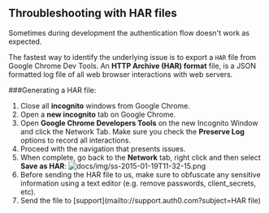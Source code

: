 ## Throubleshooting with HAR files

Sometimes during development the authentication flow doesn't work as expected.

The fastest way to identify the underlying issue is to export a `HAR` file from Google Chrome Dev Tools. An **HTTP Archive (HAR) format** file, is a JSON formatted log file of all web browser interactions with web servers.

###Generating a HAR file:

1.  Close all __incognito__ windows from Google Chrome.
2.  Open a __new incognito__ tab on Google Chrome.
3.  Open __Google Chrome Developers Tools__ on the new Incognito Window and click the Network Tab. Make sure you check the __Preserve Log__ options to record all interactions.
4.  Proceed with the navigation that presents issues.
5.  When complete, go back to the __Network__ tab, right click and then select **Save as HAR**: ![docs/img/ss-2015-01-19T11-32-15.png](https://cdn.auth0.com/docs/img/ss-2015-01-19T11-32-15.png)
6.  Before sending the HAR file to us, make sure to obfuscate any sensitive information using a text editor (e.g. remove passwords, client_secrets, etc).
7.  Send the file to [support](mailto://support.auth0.com?subject=HAR file)